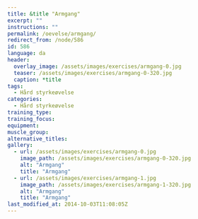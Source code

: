 ```yaml
---
title: &title "Armgang"
excerpt: ""
instructions: ""
permalink: /oevelse/armgang/
redirect_from: /node/586
id: 586
language: da
header:
  overlay_image: /assets/images/exercises/armgang-0.jpg
  teaser: /assets/images/exercises/armgang-0-320.jpg
  caption: *title
tags:
  - Hård styrkeøvelse
categories:
  - Hård styrkeøvelse
training_type: 
training_focus: 
equipment:
muscle_group:
alternative_titles:
gallery:
  - url: /assets/images/exercises/armgang-0.jpg
    image_path: /assets/images/exercises/armgang-0-320.jpg
    alt: "Armgang"
    title: "Armgang"
  - url: /assets/images/exercises/armgang-1.jpg
    image_path: /assets/images/exercises/armgang-1-320.jpg
    alt: "Armgang"
    title: "Armgang"
last_modified_at: 2014-10-03T11:08:05Z
---
```



